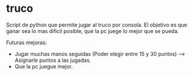truco
=====

Script de python que permite jugar al truco por consola.
El objetivo es que ganar sea lo mas dificil posible, que la pc juege lo mejor que se pueda.

Futuras mejoras:
* Jugar muchas manos seguidas (Poder elegir entre 15 y 30 puntos) --> Asignarle puntos a las jugadas.
* Que la pc juegue mejor.
